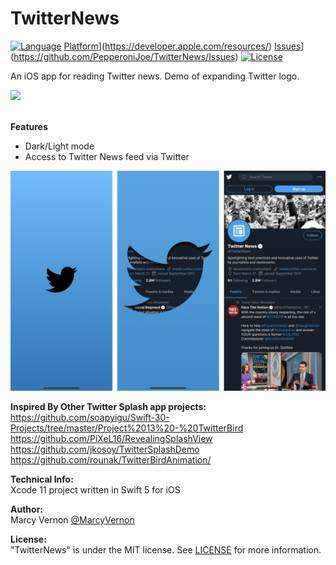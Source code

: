 # TwitterNews
[![Language](https://img.shields.io/badge/swift-5.0-orange.svg)](https://developer.apple.com/swift)
[Platform](http://img.shields.io/badge/platform-iOS%20%7C%20macOS%20%7C%20tvOS%20%7C%20watchOS-lightgrey.svg?style=flat)](https://developer.apple.com/resources/)
[Issues](https://img.shields.io/github/issues/bizz84/SwiftyStoreKit.svg?style=flat)](https://github.com/PepperoniJoe/TwitterNews/Issues)
[![License](https://img.shields.io/badge/license-MIT-blue.svg?style=flat)](http://mit-license.org)

An iOS app for reading Twitter news. Demo of expanding Twitter logo.

<img src="GitHub-Images/TwitterNews.gif" width="300">

\
**Features**
- Dark/Light mode
- Access to Twitter News feed via Twitter

<img src="GitHub-Images/TwitterShots.png" width="900">

**Inspired By Other Twitter Splash app projects:** \
https://github.com/soapyigu/Swift-30-Projects/tree/master/Project%2013%20-%20TwitterBird \
https://github.com/PiXeL16/RevealingSplashView \
https://github.com/jkosoy/TwitterSplashDemo \
https://github.com/rounak/TwitterBirdAnimation/

**Technical Info:** \
Xcode 11  project written in Swift 5 for iOS

**Author:** \
Marcy Vernon [@MarcyVernon](https://twitter.com/MarcyVernon)

**License:** \
"TwitterNews" is under the MIT license. See [LICENSE](/LICENSE) for more information.
